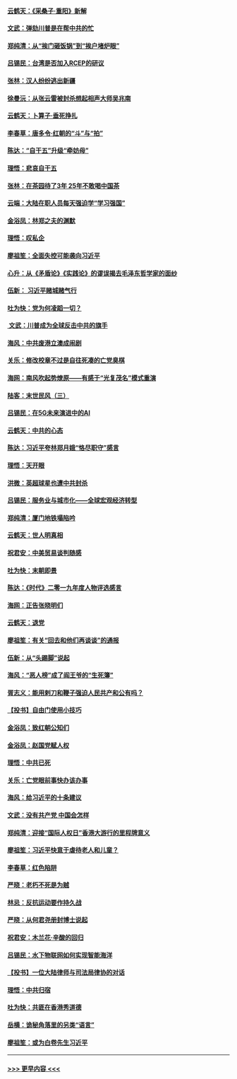 #### [云鹤天：《采桑子‧重阳》新解](../pages/nsc993/n11744948.md?t=12252101) 
#### [文武：弹劾川普是在帮中共的忙](../pages/nsc993/n11744758.md?t=12252101) 
#### [郑纯清：从“挨门砸饭锅”到“挨户堵炉眼”](../pages/nsc993/n11744745.md?t=12252101) 
#### [吕锡民：台湾是否加入RCEP的研议](../pages/nsc993/n11744701.md?t=12252101) 
#### [张林：汉人纷纷逃出新疆](../pages/nsc993/n11743530.md?t=12252101) 
#### [徐曼沅：从张云雷被封杀想起相声大师吴兆南](../pages/nsc993/n11741816.md?t=12252101) 
#### [云鹤天：卜算子‧垂死挣扎](../pages/nsc993/n11739956.md?t=12252101) 
#### [李春草：唐多令‧红朝的“斗”与“拍”](../pages/nsc993/n11739830.md?t=12252101) 
#### [陈达：“自干五”升级“牵妨母”](../pages/nsc993/n11739724.md?t=12252101) 
#### [理悟：悲哀自干五](../pages/nsc993/n11739547.md?t=12252101) 
#### [张林：在茶园待了3年 25年不敢喝中国茶](../pages/nsc993/n11739240.md?t=12252101) 
#### [云端：大陆在职人员每天强迫学“学习强国”](../pages/nsc993/n11738735.md?t=12252101) 
#### [金浴凤：林郑之夫的渊默](../pages/nsc993/n11737735.md?t=12252101) 
#### [理悟：叹私企](../pages/nsc993/n11737715.md?t=12252101) 
#### [廖祖笙：全面失控可能袭向习近平](../pages/nsc993/n11737704.md?t=12252101) 
#### [心升：从《矛盾论》《实践论》的谬误揭去毛泽东哲学家的面纱](../pages/nsc993/n11736962.md?t=12252101) 
#### [伍新： 习近平赌城赌气行](../pages/nsc993/n11736929.md?t=12252101) 
#### [吐为快：党为何凌蹈一切？](../pages/nsc993/n11736915.md?t=12252101) 
#### [ 文武：川普成为全球反击中共的旗手](../pages/nsc993/n11736882.md?t=12252101) 
#### [海风：中共废港立澳成闹剧](../pages/nsc993/n11735857.md?t=12252101) 
#### [关乐：修改校章不过是自往死凑的亡党臭棋](../pages/nsc993/n11735097.md?t=12252101) 
#### [海网：南风吹起势燎原——有感于“光复茂名”模式重演](../pages/nsc993/n11732308.md?t=12252101) 
#### [陆客：末世民风（三）](../pages/nsc993/n11732211.md?t=12252101) 
#### [吕锡民：在5G未来演进中的AI](../pages/nsc993/n11730010.md?t=12252101) 
#### [云鹤天：中共的心态](../pages/nsc993/n11729906.md?t=12252101) 
#### [陈达：习近平夸林郑月娥“恪尽职守”感言](../pages/nsc993/n11729881.md?t=12252101) 
#### [理悟：天开眼](../pages/nsc993/n11729699.md?t=12252101) 
#### [洪微：英超球星也遭中共封杀](../pages/nsc993/n11727243.md?t=12252101) 
#### [吕锡民：服务业与城市化——全球宏观经济转型](../pages/nsc993/n11725845.md?t=12252101) 
#### [郑纯清：厦门地铁塌陷吟](../pages/nsc993/n11725813.md?t=12252101) 
#### [云鹤天：世人明真相](../pages/nsc993/n11725621.md?t=12252101) 
#### [祝君安：中美贸易谈判随感](../pages/nsc993/n11725609.md?t=12252101) 
#### [吐为快：末朝即景](../pages/nsc993/n11723365.md?t=12252101) 
#### [陈达：《时代》二零一九年度人物评选感言](../pages/nsc993/n11723337.md?t=12252101) 
#### [海网：正告张晓明们](../pages/nsc993/n11723228.md?t=12252101) 
#### [云鹤天：退党](../pages/nsc993/n11723056.md?t=12252101) 
#### [廖祖笙：有关“回去和他们再谈谈”的通报](../pages/nsc993/n11722442.md?t=12252101) 
#### [伍新：从“头踢脚”说起](../pages/nsc993/n11722429.md?t=12252101) 
#### [海风：“恶人榜”成了阎王爷的“生死簿”](../pages/nsc993/n11722272.md?t=12252101) 
#### [胥志义：能用剌刀和鞭子强迫人民共产和公有吗？](../pages/nsc993/n11720569.md?t=12252101) 
#### [【投书】自由门使用小技巧](../pages/nsc993/n11720180.md?t=12252101) 
#### [金浴凤：致红朝公知们](../pages/nsc993/n11720563.md?t=12252101) 
#### [金浴凤：赵国党赋人权](../pages/nsc993/n11720533.md?t=12252101) 
#### [理悟：中共已死](../pages/nsc993/n11720233.md?t=12252101) 
#### [关乐：亡党眼前事快办该办事](../pages/nsc993/n11719160.md?t=12252101) 
#### [海风：给习近平的十条建议](../pages/nsc993/n11717616.md?t=12252101) 
#### [文武：没有共产党 中国会怎样](../pages/nsc993/n11717584.md?t=12252101) 
#### [郑纯清：迎接“国际人权日”香港大游行的里程牌意义](../pages/nsc993/n11717417.md?t=12252101) 
#### [廖祖笙：习近平快意于虐待老人和儿童？](../pages/nsc993/n11715313.md?t=12252101) 
#### [李春草：红色陷阱](../pages/nsc993/n11715029.md?t=12252101) 
#### [严晓：老朽不死是为贼](../pages/nsc993/n11712910.md?t=12252101) 
#### [林忌：反抗运动要作持久战](../pages/nsc993/n11712623.md?t=12252101) 
#### [严晓：从何君尧册封博士说起](../pages/nsc993/n11712465.md?t=12252101) 
#### [祝君安：木兰花·辛酸的回归](../pages/nsc993/n11712381.md?t=12252101) 
#### [吕锡民：水下物联网如何实现智能海洋](../pages/nsc993/n11711158.md?t=12252101) 
#### [【投书】一位大陆律师与司法局律协的对话](../pages/nsc993/n11709675.md?t=12252101) 
#### [理悟：中共归宿](../pages/nsc993/n11710059.md?t=12252101) 
#### [吐为快：共匪在香港秀道德](../pages/nsc993/n11709979.md?t=12252101) 
#### [岳横：诡秘角落里的另类“语言”](../pages/nsc993/n11709792.md?t=12252101) 
#### [廖祖笙：或为白卷先生习近平](../pages/nsc993/n11708330.md?t=12252101) 

----
#### [ >>> 更早内容 <<< ](../indexes/nsc993-earlier.md)
